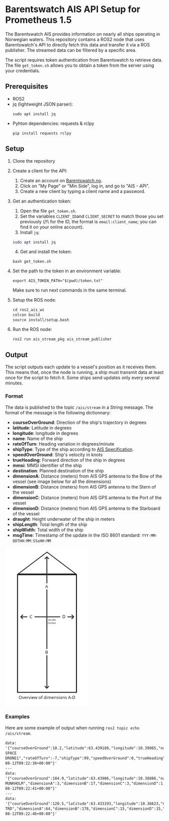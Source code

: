 # Barentswatch AIS API Setup for Prometheus 1.5

The Barentswatch AIS provides information on nearly all ships operating in Norwegian waters.
This repository contains a ROS2 node that uses Barentswatch's API to directly fetch this data and transfer it via a ROS publisher. The streamed data can be filtered by a specific area.

The script requires token authentication from Barentswatch to retrieve data. The file `get_token.sh` allows you to obtain a token from the server using your credentials.

## Prerequisites

- ROS2
- jq (lightweight JSON parser):
  ```
  sudo apt install jq
  ```
- Pyhton dependencies: requests & rclpy
  ```
  pip install requests rclpy
  ```

## Setup

1. Clone the repository
2. Create a client for the API:
   1. Create an account on [Barentswatch.no](https://www.barentswatch.no/).
   2. Click on "My Page" or "Min Side", log in, and go to "AIS - API".
   3. Create a new client by typing a client name and a password.
3. Get an authentication token:
   1. Open the file `get_token.sh`.
   2. Set the variables `CLIENT_ID`and `CLIENT_SECRET` to match those you set previously (/!\ for the ID, the format is `email:client_name`; you can find it on your online account).
   3. Install `jq`: 
   ```bash
   sudo apt install jq
   ```
   4. Get and install the token:
   ```
   bash get_token.sh
   ```

4. Set the path to the token in an environment variable:
   ```
   export AIS_TOKEN_PATH="$(pwd)/token.txt"
   ```
   Make sure to run next commands in the same terminal.

5. Setup the ROS node:
   ```
   cd ros2_ais_ws
   colcon build
   source install/setup.bash
   ```
6. Run the ROS node:
   ```
   ros2 run ais_stream_pkg ais_stream_publisher
   ```

## Output

The script outputs each update to a vessel's position as it receives them. This means that, once the node is running, a ship must transmit data at least once for the script to fetch it. Some ships send updates only every several minutes.

### Format

The data is published to the topic `/ais/stream` in a String message. The format of the message is the following dictionnary:
- **courseOverGround**: Direction of the ship's trajectory in degrees
- **latitude**: Latitude in degrees
- **longitude**: longitude in degrees
- **name**: Name of the ship
- **rateOfTurn**: Heading variation in degrees/minute
- **shipType**: Type of the ship according to [AIS Specification](https://api.vtexplorer.com/docs/ref-aistypes.html).
- **speedOverGround**: Ship's velocity in knots
- **trueHeading**: Forward direction of the ship in degrees
- **mmsi**: MMSI identifier of the ship
- **destination**: Planned destination of the ship
- **dimensionA**: Distance (meters) from AIS GPS antenna to the Bow of the vessel (see image below for all the dimensions)
- **dimensionB**: Distance (meters) from AIS GPS antenna to the Stern of the vessel
- **dimensionC**: Distance (meters) from AIS GPS antenna to the Port of the vessel
- **dimensionD**: Distance (meters) from AIS GPS antenna to the Starboard of the vessel
- **draught**: Height underwater of the ship in meters
- **shipLength**: Total length of the ship
- **shipWidth**: Total width of the ship
- **msgTime**: Timestamp of the update in the ISO 8601  standard: `YYY-MM-DDTHH:MM:SS±HH:MM`

<img src="dimensions_overview.png" height="500">


### Examples

Here are some example of output when running `ros2 topic echo /ais/stream`.

```
data: '{"courseOverGround":18.2,"latitude":63.439188,"longitude":10.39865,"name":"OCEAN SPACE DRONE1","rateOfTurn":-7,"shipType":99,"speedOverGround":0,"trueHeading":136,"mmsi":257030830,"destination":"TRONDHEIM","dimensionA":9,"dimensionB":3,"dimensionC":1,"dimensionD":2,"draught":10,"shipLength":12,"shipWidth":3,"msgtime":"2025-08-12T09:22:38+00:00"}'
---
data: '{"courseOverGround":184.9,"latitude":63.43906,"longitude":10.38886,"name":"NIDARHOLM","rateOfTurn":null,"shipType":99,"speedOverGround":6.9,"trueHeading":null,"mmsi":257234800,"destination":"TRONDHEIM-MUNKHOLM","dimensionA":3,"dimensionB":17,"dimensionC":3,"dimensionD":1,"draught":null,"shipLength":20,"shipWidth":4,"msgtime":"2025-08-12T09:22:41+00:00"}'
---
data: '{"courseOverGround":120.5,"latitude":63.433193,"longitude":10.36623,"name":"ILMA","rateOfTurn":0,"shipType":69,"speedOverGround":0,"trueHeading":121,"mmsi":256343000,"destination":"NO TRD","dimensionA":64,"dimensionB":178,"dimensionC":15,"dimensionD":15,"draught":62,"shipLength":242,"shipWidth":30,"msgtime":"2025-08-12T09:22:46+00:00"}'
```